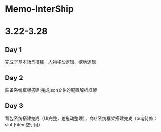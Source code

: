 # Memo-InterShip
# 3.22-3.28
## Day 1  
完成了基本场景搭建，人物移动逻辑、挖地逻辑
## Day 2
装备系统框架搭建:完成json文件的配置解析框架
## Day 3
背包系统搭建完成（UI完整，差拖动整理），商店系统框架搭建完成（bug待修：slot下item空引用）
